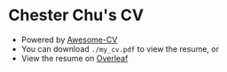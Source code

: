 # Chester Chu's CV

- Powered by [Awesome-CV](https://github.com/posquit0/Awesome-CV)
- You can download `./my_cv.pdf` to view the resume, or
- View the resume on [Overleaf](https://www.overleaf.com/read/qzyvwnhnczyh#59d0ee)
